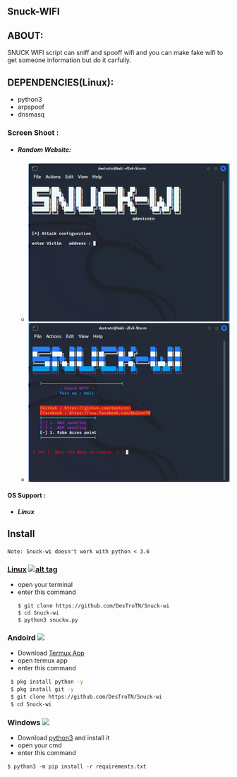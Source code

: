 ## Snuck-WIFI

## ABOUT:
SNUCK WIFI script can sniff and spooff wifi and you can make fake wifi to get someone information but do it carfully.

## DEPENDENCIES(Linux):
* python3
* arpspoof
* dnsmasq
### Screen Shoot :
   * ##### Random Website:
      * <img src="https://github.com/DesTroTN/Snuck-wi/blob/master/img/snif.PNG?raw=true" alt="xss" border="0"></a>
      * <img src="https://github.com/DesTroTN/Snuck-wi/blob/master/img/sw.PNG?raw=true">

#### OS Support :
- <h5> Linux</h5>

## Install
`Note: Snuck-wi doesn't work with python < 3.6`
### [Linux](https://wikipedia.org/wiki/Linux) [![alt tag](http://icons.iconarchive.com/icons/dakirby309/simply-styled/32/OS-Linux-icon.png)](https://fr.wikipedia.org/wiki/Linux)
* open your terminal 
* enter this command 
   ````
   $ git clone https://github.com/DesTroTN/Snuck-wi 
   $ cd Snuck-wi
   $ python3 snuckw.py
   ````
### Andoird <img src="https://img.icons8.com/clouds/100/000000/android-os.png">
* Download <a href='https://play.google.com/store/apps/details?id=com.termux&hl=en'>Termux App</a>
* open termux app
* enter this command
````bash
 $ pkg install python -y 
 $ pkg install git -y 
 $ git clone https://github.com/DesTroTN/Snuck-wi
 $ cd Snuck-wi 
````
### Windows <img src="https://img.icons8.com/color/48/000000/windows-10.png">
* Download <a href='https://www.python.org/downloads/windows/'>python3</a> and install it
* open your cmd
* enter this command 
````
$ python3 -m pip install -r requirements.txt
